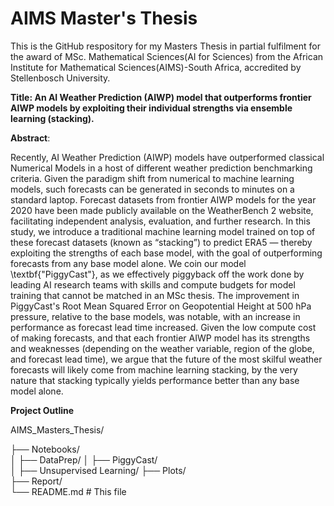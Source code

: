 # AIMS Master's Thesis

This is the GitHub respository for my Masters Thesis in partial fulfilment for the award of MSc. Mathematical Sciences(AI for Sciences) from the African Institute for Mathematical Sciences(AIMS)-South Africa, accredited by Stellenbosch University.

**Title: An AI Weather Prediction (AIWP) model that outperforms frontier AIWP models by exploiting their individual strengths via ensemble learning (stacking).**

**Abstract**:

Recently, AI Weather Prediction (AIWP) models have outperformed classical Numerical Models in a host of different weather prediction benchmarking criteria. Given the paradigm shift from numerical to machine learning models, such forecasts can be generated in seconds to minutes on a standard laptop. Forecast datasets from frontier AIWP models for the year 2020 have been made publicly available on the WeatherBench 2 website, facilitating independent analysis, evaluation, and further research. In this study, we introduce a traditional machine learning model trained on top of these forecast datasets (known as “stacking”) to predict ERA5 — thereby exploiting the strengths of each base model, with the goal of outperforming forecasts from any base model alone. We coin our model \textbf{"PiggyCast"}, as we effectively piggyback off the work done by leading AI research teams with skills and compute budgets for model training that cannot be matched in an MSc thesis.  The improvement in PiggyCast's Root Mean Squared Error on Geopotential Height at 500 hPa pressure, relative to the base models, was notable, with an increase in performance as forecast lead time increased. Given the low compute cost of making forecasts, and that each frontier AIWP model has its strengths and weaknesses (depending on the weather variable, region of the globe, and forecast lead time), we argue that the future of the most skilful weather forecasts will likely come from machine learning stacking, by the very nature that stacking typically yields performance better than any base model alone.

**Project Outline**

AIMS_Masters_Thesis/

├── Notebooks/                  
│   ├── DataPrep/
│   ├── PiggyCast/       
│   ├── Unsupervised Learning/
├── Plots/            
├── Report/                 
└── README.md                # This file
